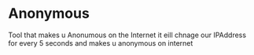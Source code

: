 # Anonymous
Tool that makes u Anonumous on the Internet it eill chnage our IPAddress for every 5 seconds and makes u anonymous on internet
